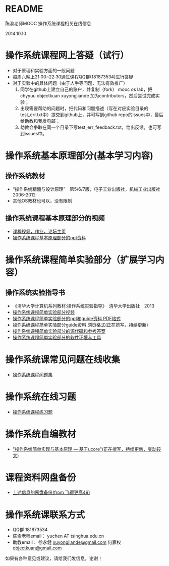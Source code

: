 # README
陈渝老师MOOC 操作系统课程相关在线信息

2014.10.10

# 操作系统课程网上答疑（试行）
- 对于原理和实验方面的一般问题
 - 每周六晚上21:00~22:30通过课程QQ群(181873534)进行答疑
- 对于实验中的具体问题（由于人手等问题，无法有效推广）
  1. 同学在github上建立自己的账户，并复制（fork） mooc os lab，把chyyuu objectkuan xuyongjiande 加为contributors，然后尝试完成实验；
  1. 出现需要帮助的问题时，把代码和问题描述（写在对应实验目录的test_err.txt中）提交到github上，并可写到github repo的issues中，最后给助教和我发电邮；
  1. 助教会争取在同一个目录下写test_err_feedback.txt，给出反馈，也可写到issues中。

# 操作系统基本原理部分(基本学习内容)

## 操作系统教材
- “操作系统精髓与设计原理”　第5/6/7版，电子工业出版社，机械工业出版社　2006-2012
- 其他OS教材也可以，没有限制

## 操作系统课程基本原理部分的视频
- [课程视频，作业，论坛主页]( http://www.topu.com/mooc/4100)
- [操作系统课程基本原理部分的ppt资料](http://pan.baidu.com/s/1jGoUciM)

# 操作系统课程简单实验部分（扩展学习内容）

## 操作系统实验指导书
- 《清华大学计算机系列教材:操作系统实验指导》　清华大学出版社　2013
- [操作系统课程简单实验部分视频](http://www.topu.com/mooc/4100)
- [操作系统课程简单实验部分的ppt和guide资料 PDF格式](http://pan.baidu.com/s/1sjuL3Ed)
- [操作系统课程简单实验部分guide资料 网页格式(正在撰写，持续更新)](http://http://objectkuan.gitbooks.io/ucore-docs/)
- [操作系统课程简单实验部分的源代码和参考答案](https://github.com/chyyuu/mooc_os_lab)
- [操作系统课程简单实验部分的软件环境与工具](http://pan.baidu.com/s/1gdePM6J)

# 操作系统课常见问题在线收集
- [操作系统课程问题集](http://xuyongjiande.gitbooks.io/os-qa/)

# 操作系统在线习题
- [操作系统课程练习题](https://www.gitbook.io/book/xuyongjiande/os_exercises)

# 操作系统自编教材
- ["操作系统简单实现与基本原理 — 基于ucore"(正在撰写，持续更新，变动较大)](http://chyyuu.gitbooks.io/ucorebook/)

# 课程资料网盘备份
- [上述信息的网盘备份(from 飞得更高49)](http://pan.baidu.com/s/1sjlrZSp)

# 操作系统课联系方式
- QQ群 181873534
- 陈渝老师email： yuchen AT tsinghua.edu.cn
- 助教email： 徐永健 xuyongjiande@gmail.com 何嘉权 objectkuan@gmail.com

如果有各种意见或建议，请给我们发信息。谢谢！
